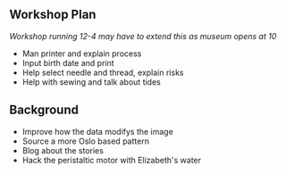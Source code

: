 ## Workshop Plan

*Workshop running 12-4 may have to extend this as museum opens at 10*

- Man printer and explain process
- Input birth date and print
- Help select needle and thread, explain risks
- Help with sewing and talk about tides

## Background

- Improve how the data modifys the image
- Source a more Oslo based pattern
- Blog about the stories
- Hack the peristaltic motor with Elizabeth's water
